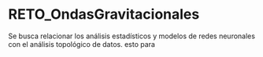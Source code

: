 # RETO_OndasGravitacionales
Se busca relacionar los análisis estadísticos y modelos de redes neuronales con el análisis topológico de datos. esto para 
